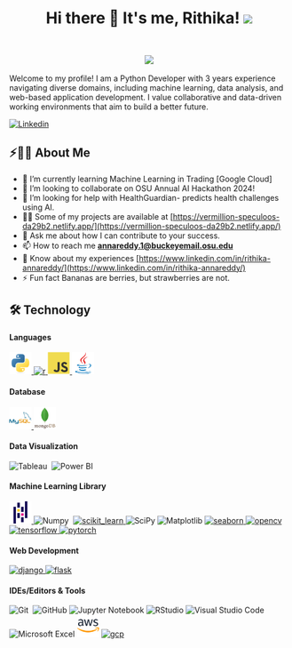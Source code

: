 <h1 align="center">
Hi there 👋 It's me, Rithika!
<img src="https://media.giphy.com/media/hvRJCLFzcasrR4ia7z/giphy.gif" width="30"></h1>
<br/>

<p align="center">
  <a href="https://github.com/annareddy1/readme-typing-svg"><img src="https://readme-typing-svg.herokuapp.com?lines=Hello+World;DS%20|%20AI%20|%20ML%20Enthusiastic;Always%20learning%20new%20things&center=true&width=380&height=45"></a>
</p>

<p>Welcome to my profile! I am a Python Developer with 3 years experience navigating diverse domains, including machine learning, data analysis, and web-based application development. I value collaborative and data-driven working environments that aim to build a better future.</p>

[![Linkedin](https://img.shields.io/badge/-LinkedIn-blue?style=flat&logo=Linkedin&logoColor=white)](https://www.linkedin.com/in/rithika-annareddy/)

## ⚡🙋‍♂️ About Me

- 🌱 I’m currently learning Machine Learning in Trading [Google Cloud]
- 👯 I’m looking to collaborate on OSU Annual AI Hackathon 2024!
- 🤝 I’m looking for help with HealthGuardian- predicts health challenges using AI.
- 👨‍💻 Some of my projects are available at [https://vermillion-speculoos-da29b2.netlify.app/](https://vermillion-speculoos-da29b2.netlify.app/)
- 💬 Ask me about how I can contribute to your success.
- 📫 How to reach me **annareddy.1@buckeyemail.osu.edu**
- 📄 Know about my experiences [https://www.linkedin.com/in/rithika-annareddy/](https://www.linkedin.com/in/rithika-annareddy/)
- ⚡ Fun fact Bananas are berries, but strawberries are not.

## 🛠️ Technology

#### Languages

<a href="https://www.python.org" target="_blank" rel="noreferrer"> <img src="https://raw.githubusercontent.com/devicons/devicon/master/icons/python/python-original.svg" alt="python" width="40" height="40"/>
<a href="https://www.r-project.org/" target="_blank" rel="noreferrer"> <img src="https://www.r-project.org/logo/Rlogo.svg" alt="r" width="40" height="40"/> </a>
<a href="https://developer.mozilla.org/en-US/docs/Web/JavaScript" target="_blank" rel="noreferrer"> <img src="https://raw.githubusercontent.com/devicons/devicon/master/icons/javascript/javascript-original.svg" alt="javascript" width="40" height="40"/> </a>
<a href="https://www.java.com" target="_blank" rel="noreferrer"> <img src="https://raw.githubusercontent.com/devicons/devicon/master/icons/java/java-original.svg" alt="java" width="40" height="40"/> </a>


#### Database
<a href="https://www.mysql.com/" target="_blank" rel="noreferrer"> <img src="https://raw.githubusercontent.com/devicons/devicon/master/icons/mysql/mysql-original-wordmark.svg" alt="mysql" width="40" height="40"/> </a>
<a href="https://www.mongodb.com/" target="_blank" rel="noreferrer"> <img src="https://raw.githubusercontent.com/devicons/devicon/master/icons/mongodb/mongodb-original-wordmark.svg" alt="mongodb" width="40" height="40"/></a> 


#### Data Visualization 
![Tableau](https://img.shields.io/badge/Tableau-E97627?style=flat&logo=Tableau&logoColor=white)&nbsp;
![Power BI](https://img.shields.io/badge/PowerBI-F2C811?style=flat&logo=Power%20BI&logoColor=white)


#### Machine Learning Library
<a href="https://pandas.pydata.org/" target="_blank" rel="noreferrer"> <img src="https://raw.githubusercontent.com/devicons/devicon/2ae2a900d2f041da66e950e4d48052658d850630/icons/pandas/pandas-original.svg" alt="pandas" width="40" height="40"/> </a>
![Numpy](https://img.shields.io/badge/Numpy-777BB4?style=flat&logo=numpy&logoColor=white)&nbsp;
<a href="https://scikit-learn.org/" target="_blank" rel="noreferrer"> <img src="https://upload.wikimedia.org/wikipedia/commons/0/05/Scikit_learn_logo_small.svg" alt="scikit_learn" width="40" height="40"/> </a>
![SciPy](https://img.shields.io/badge/SciPy-%230C55A5.svg?style=flat&logo==scipy&logoColor=%white)
![Matplotlib](https://img.shields.io/badge/Matplotlib-%23ffffff.svg?style=flat&logo==Matplotlib&logoColor=black)
<a href="https://seaborn.pydata.org/" target="_blank" rel="noreferrer"> <img src="https://seaborn.pydata.org/_images/logo-mark-lightbg.svg" alt="seaborn" width="40" height="40"/> </a>
<a href="https://opencv.org/" target="_blank" rel="noreferrer"> <img src="https://www.vectorlogo.zone/logos/opencv/opencv-icon.svg" alt="opencv" width="40" height="40"/> </a>
<a href="https://www.tensorflow.org" target="_blank" rel="noreferrer"> <img src="https://www.vectorlogo.zone/logos/tensorflow/tensorflow-icon.svg" alt="tensorflow" width="40" height="40"/> </a>
<a href="https://pytorch.org/" target="_blank" rel="noreferrer"> <img src="https://www.vectorlogo.zone/logos/pytorch/pytorch-icon.svg" alt="pytorch" width="40" height="40"/> </a>

#### Web Development
<a href="https://www.djangoproject.com/" target="_blank" rel="noreferrer"> <img src="https://cdn.worldvectorlogo.com/logos/django.svg" alt="django" width="40" height="40"/> </a>
<a href="https://flask.palletsprojects.com/" target="_blank" rel="noreferrer"> <img src="https://www.vectorlogo.zone/logos/pocoo_flask/pocoo_flask-icon.svg" alt="flask" width="40" height="40"/> </a>



#### IDEs/Editors & Tools
![Git](https://img.shields.io/badge/-Git-05122A?style=flat&logo=git)&nbsp;
![GitHub](https://img.shields.io/badge/github-%23121011.svg?style=flat&logo==github&logoColor=white)
![Jupyter Notebook](https://img.shields.io/badge/jupyter-%23FA0F00.svg?style=flat&logo=jupyter&logoColor=white)
![RStudio](https://img.shields.io/badge/RStudio-4285F4?style=flat&logo=rstudio&logoColor=white)
![Visual Studio Code](https://img.shields.io/badge/Visual%20Studio%20Code-0078d7.svg?style=flat&logo=visual-studio-code&logoColor=white)
![Microsoft Excel](https://img.shields.io/badge/Microsoft_Excel-217346?style=flat&logo=microsoft-excel&logoColor=white)
<a href="https://aws.amazon.com" target="_blank" rel="noreferrer"> <img src="https://raw.githubusercontent.com/devicons/devicon/master/icons/amazonwebservices/amazonwebservices-original-wordmark.svg" alt="aws" width="40" height="40"/></a>
<a href="https://cloud.google.com" target="_blank" rel="noreferrer"> <img src="https://www.vectorlogo.zone/logos/google_cloud/google_cloud-icon.svg" alt="gcp" width="40" height="40"/> </a>

